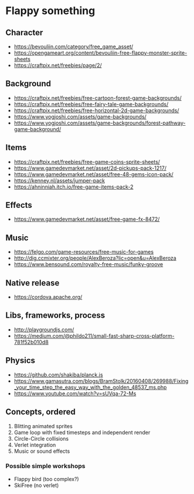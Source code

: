 # Flappy something

## Character

- https://bevouliin.com/category/free_game_asset/
- https://opengameart.org/content/bevouliin-free-flappy-monster-sprite-sheets
- https://craftpix.net/freebies/page/2/

## Background

- https://craftpix.net/freebies/free-cartoon-forest-game-backgrounds/
- https://craftpix.net/freebies/free-fairy-tale-game-backgrounds/
- https://craftpix.net/freebies/free-horizontal-2d-game-backgrounds/
- https://www.yogjoshi.com/assets/game-backgrounds/
- https://www.yogjoshi.com/assets/game-backgrounds/forest-pathway-game-background/


## Items

- https://craftpix.net/freebies/free-game-coins-sprite-sheets/
- https://www.gamedevmarket.net/asset/2d-pickups-pack-1217/
- https://www.gamedevmarket.net/asset/free-48-gems-icon-pack/
- https://kenney.nl/assets/jumper-pack
- https://ahninniah.itch.io/free-game-items-pack-2

## Effects

- https://www.gamedevmarket.net/asset/free-game-fx-8472/

## Music

- https://felgo.com/game-resources/free-music-for-games
- http://dig.ccmixter.org/people/AlexBeroza?lic=open&u=AlexBeroza
- https://www.bensound.com/royalty-free-music/funky-groove

## Native release

- https://cordova.apache.org/

## Libs, frameworks, process

- http://playgroundjs.com/
- https://medium.com/@phildo211/small-fast-sharp-cross-platform-781f52b010d8

## Physics

- https://github.com/shakiba/planck.js
- https://www.gamasutra.com/blogs/BramStolk/20160408/269988/Fixing_your_time_step_the_easy_way_with_the_golden_48537_ms.php
- https://www.youtube.com/watch?v=sUVqa-72-Ms

## Concepts, ordered

1. Blitting animated sprites
2. Game loop with fixed timesteps and independent render
3. Circle-Circle collisions
4. Verlet integration
5. Music or sound effects

### Possible simple workshops

- Flappy bird (too complex?)
- SkiFree (no verlet)
